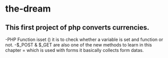# the-dream

## This first project of php converts currencies.

-PHP Function isset () it is to check whether a variable is set and function or not.
-$_POST & $_GET are also one of the new methods to learn in this chapter = which is used with forms it basically collects form datas.
